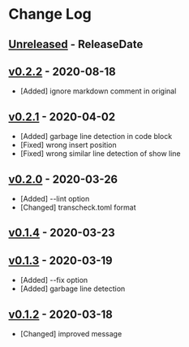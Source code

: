 # Change Log

## [Unreleased](https://github.com/dalance/mdbook-transcheck/compare/v0.2.2...Unreleased) - ReleaseDate

## [v0.2.2](https://github.com/dalance/mdbook-transcheck/compare/v0.2.1...v0.2.2) - 2020-08-18

* [Added] ignore markdown comment in original

## [v0.2.1](https://github.com/dalance/mdbook-transcheck/compare/v0.2.0...v0.2.1) - 2020-04-02

* [Added] garbage line detection in code block
* [Fixed] wrong insert position
* [Fixed] wrong similar line detection of show line

## [v0.2.0](https://github.com/dalance/mdbook-transcheck/compare/v0.1.4...v0.2.0) - 2020-03-26

* [Added] --lint option
* [Changed] transcheck.toml format

## [v0.1.4](https://github.com/dalance/mdbook-transcheck/compare/v0.1.3...v0.1.4) - 2020-03-23

## [v0.1.3](https://github.com/dalance/mdbook-transcheck/compare/v0.1.2...v0.1.3) - 2020-03-19

* [Added] --fix option
* [Added] garbage line detection

## [v0.1.2](https://github.com/dalance/mdbook-transcheck/compare/v0.1.1...v0.1.2) - 2020-03-18

* [Changed] improved message
